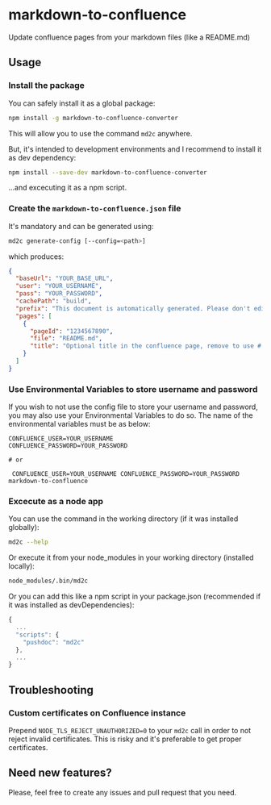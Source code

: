 # markdown-to-confluence

Update confluence pages from your markdown files (like a README.md)

## Usage

### Install the package

You can safely install it as a global package:

```bash
npm install -g markdown-to-confluence-converter
```
This will allow you to use the command `md2c` anywhere.

But, it's intended to development environments and I recommend to install it as dev dependency:

```bash
npm install --save-dev markdown-to-confluence-converter
```

...and excecuting it as a npm script.

### Create the `markdown-to-confluence.json` file

It's mandatory and can be generated using:

```bash
md2c generate-config [--config=<path>]
```

which produces:

```json
{
  "baseUrl": "YOUR_BASE_URL",
  "user": "YOUR_USERNAME",
  "pass": "YOUR_PASSWORD",
  "cachePath": "build",
  "prefix": "This document is automatically generated. Please don't edit it directly!",
  "pages": [
    {
      "pageId": "1234567890",
      "file": "README.md",
      "title": "Optional title in the confluence page, remove to use # h1 from markdown file instead"
    }
  ]
}
```

### Use Environmental Variables to store username and password

If you wish to not use the config file to store your username and password, you may also use your Environmental Variables to do so. The name of the environmental variables must be as below:

```
CONFLUENCE_USER=YOUR_USERNAME
CONFLUENCE_PASSWORD=YOUR_PASSWORD

# or

 CONFLUENCE_USER=YOUR_USERNAME CONFLUENCE_PASSWORD=YOUR_PASSWORD markdown-to-confluence
```

### Excecute as a node app

You can use the command in the working directory (if it was installed globally):

```bash
md2c --help
```

Or execute it from your node_modules in your working directory (installed locally):

```bash
node_modules/.bin/md2c
```

Or you can add this like a npm script in your package.json (recommended if it was installed as devDependencies):

```javascript
{
  ...
  "scripts": {
    "pushdoc": "md2c"
  },
  ...
}
```

## Troubleshooting

### Custom certificates on Confluence instance

Prepend `NODE_TLS_REJECT_UNAUTHORIZED=0` to your `md2c` call in order to not reject invalid certificates. This is risky and it's preferable to get proper certificates.

## Need new features?

Please, feel free to create any issues and pull request that you need.
